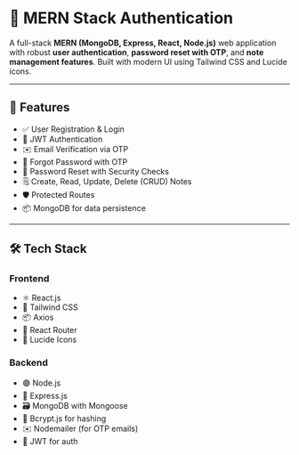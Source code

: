# 📝 MERN Stack Authentication  

A full-stack **MERN (MongoDB, Express, React, Node.js)** web application with robust **user authentication**, **password reset with OTP**, and **note management features**. Built with modern UI using Tailwind CSS and Lucide icons.

---

## 🚀 Features

- ✅ User Registration & Login
- 🔐 JWT Authentication
- ✉️ Email Verification via OTP
- 🔑 Forgot Password with OTP
- 🔁 Password Reset with Security Checks
- 🗒️ Create, Read, Update, Delete (CRUD) Notes
- 🛡️ Protected Routes
- 📦 MongoDB for data persistence

---

## 🛠️ Tech Stack

### Frontend
- ⚛️ React.js
- 🌿 Tailwind CSS
- 📦 Axios
- 🔔 React Router
- 📸 Lucide Icons

### Backend
- 🟢 Node.js
- 🚂 Express.js
- 🗃️ MongoDB with Mongoose
- 🔐 Bcrypt.js for hashing
- ✉️ Nodemailer (for OTP emails)
- 📜 JWT for auth

